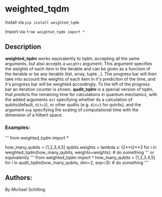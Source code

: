 # weighted_tqdm

Install via 
`pip install weighted_tqdm`

Import via
`from weighted_tqdm import *`

## Description
**weighted_tqdm** works equivalently to tqdm, accepting all the same arguments, but also accepts a `weights` argument. This argument specifies the weights of each item in the iterable and can be given as a function of the iterable or be any iterable (list, array, tuple...). The progress bar will then take into account the weights of each item in it's prediciton of the time, and it's progress bar will be weighted accordingly. To the left of the progress bar an iteration counter is shown.
**qudit_tqdm** is a special version of tqdm, that predicts the remaining time for calculations in quantum mechanics, with the added arguments `dit` specifying whether its a calculation of qubits(default, `dit=2`), or other qudits (e.g. `dit=3` for qutrits), and the argument `exp` specifying the scaling of computational time with the dimension of a hilbert space. 

### Examples:
''' 
from weighted_tqdm import *

how_many_qubits = [1,2,3,4,5]
qubits weights = lambda x: (2**x)**3
for i in weighted_tqdm(how_many_qubits, weights=weights):
    # do something
'''
or equivalently 
'''
from weighted_tqdm import *
how_many_qubits = [1,2,3,4,5]
for i in qudit_tqdm(how_many_qubits, dim=2, exp=3):
    # do something
'''


## Authors: 
By Michael Schilling
